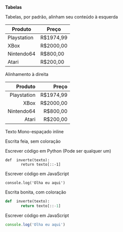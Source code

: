 **Tabelas**

Tabelas, por padrão, alinham seu conteúdo à esquerda

Produto    | Preço
--------   |-------
Playstation| R$1974,99
XBox       | R$2000,00
Nintendo64 | R$800,00
Atari      | R$200,00

Alinhamento à direita

Produto    | Preço
--------:   |-------:
Playstation| R$1974,99
XBox       | R$2000,00
Nintendo64 | R$800,00
Atari      | R$200,00


Texto Mono-espaçado inline

Escrita feia, sem coloração

Escrever código em Python (Pode ser qualquer um)

```
def  inverte(texto):
       return texto[::-1]
```

Escrever código em JavaScript
```
console.log('Olha eu aqui')
```

Escrita bonita, com coloração

```python
def  inverte(texto):
       return texto[::-1]
```

Escrever código em JavaScript
```js
console.log('Olha eu aqui')
```